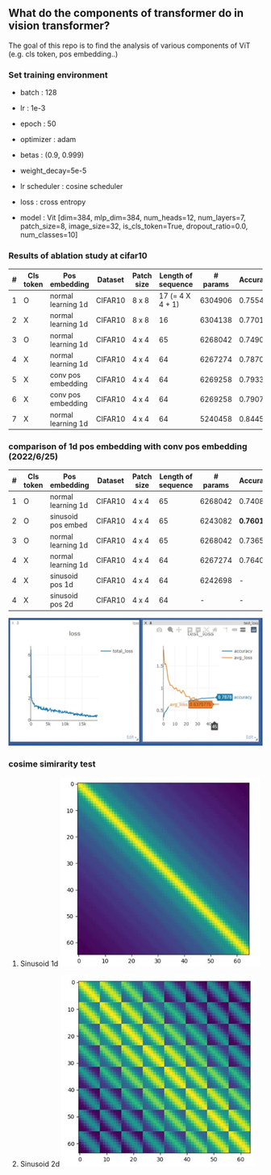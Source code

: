 ## What do the components of transformer do in vision transformer?

The goal of this repo is to find the analysis of various components of ViT (e.g. cls token, pos embedding..)

### Set training environment

- batch : 128
- lr : 1e-3
- epoch : 50

- optimizer : adam
- betas : (0.9, 0.999)
- weight_decay=5e-5

- lr scheduler : cosine scheduler
- loss : cross entropy
- model : Vit  [dim=384, mlp_dim=384, num_heads=12, num_layers=7,
                patch_size=8, image_size=32, is_cls_token=True,
                dropout_ratio=0.0, num_classes=10]
       
          
### Results of ablation study at cifar10  

| #   |Cls token   | Pos embedding     |  Dataset   | Patch size | Length of sequence |  # params      | Accuracy |Test loss | overfitting epoch  | Time | 
|-----|------------|-------------------| ---------- | ---------- | ------------------ |----------------|----------|----------| -------------------| -----|
|1    | O          |normal learning 1d |  CIFAR10   | 8 x 8      |  17 (= 4 X 4 + 1)  |6304906         |0.7554    |0.7702    | 35                 | s    |
|2    | X          |normal learning 1d |  CIFAR10   | 8 x 8      |  16                |6304138         |0.7701    |0.7054    | 37                 |      |
|3    | O          |normal learning 1d |  CIFAR10   | 4 x 4      |  65                |6268042         |0.7490    |0.7588    | 32                 |      | 
|4    | X          |normal learning 1d |  CIFAR10   | 4 x 4      |  64                |6267274         |0.7870    |0.6486    | 48                 | 10s  |  
|5    | X          |conv pos embedding |  CIFAR10   | 4 x 4      |  64                |6269258         |0.7933    |0.6268    | 39                 | s    |
|6    | X          |conv pos embedding |  CIFAR10   | 4 x 4      |  64                |6269258         |0.7907    |0.6268    | 49                 | s    |
|7    | X          |normal learning 1d |  CIFAR10   | 4 x 4      |  64                |5240458         |0.8445    |0.5170    | 34                 | 27s  | 

### comparison of 1d pos embedding with conv pos embedding (2022/6/25)

| #   |Cls token   | Pos embedding     |  Dataset   | Patch size | Length of sequence |  # params      | Accuracy |Test loss | overfitting epoch  | Time | 
|-----|------------|-------------------| ---------- | ---------- | ------------------ |----------------|----------|----------| -------------------| -----|
|1    | O          |normal learning 1d |  CIFAR10   | 4 x 4      |  65                |6268042         |0.7408    |0.7883    | 31                 | 9-10s|  
|2    | O          |sinusoid pos embed |  CIFAR10   | 4 x 4      |  65                |6243082         |**0.7601**|0.7078    | 30                 | 9-10s|  
|3    | O          |normal learning 1d |  CIFAR10   | 4 x 4      |  65                |6268042         |0.7365    |0.7760    | 29                 | 9-10s|  
|4    | X          |normal learning 1d |  CIFAR10   | 4 x 4      |  64                |6267274         |0.7640    |0.70884   | 45                 | 9-10s|  
|4    | X          |sinusoid pos 1d    |  CIFAR10   | 4 x 4      |  64                |6242698         |-    |-    | -                 | 9-10s|  
|4    | X          |sinusoid pos 2d    |  CIFAR10   | 4 x 4      |  64                |-         |-    |-    | -                 | 9-10s|  

![](./figures/comparison_exp1.png)

### cosime simirarity test

1. Sinusoid 1d
![](./figures/sinusoid_cosine_simirarity.JPG)

1. Sinusoid 2d
![](./figures/sinusoid_cosine_simirarity_2d.JPG)